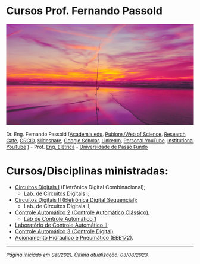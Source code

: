 # Cursos Prof. Fernando Passold

<!--title: Prof Fernando Passold -->

![initial_image.jpg](initial_image.jpg)

<font size="2"> Dr. Eng. Fernando Passold ([Academia.edu](https://marcianazambillo.academia.edu/FernandoPassold), [Publons/Web of Science](https://www.webofscience.com/wos/author/rid/J-3070-2015), [Research Gate](https://www.researchgate.net/profile/Fernando\_Passold/info), [ORCID](https://orcid.org/0000-0002-9599-5914), [Slideshare](http://pt.slideshare.net/fpassold), [Google Scholar](https://scholar.google.com/citations?user=lvvFQ5YAAAAJ&hl=en), [LinkedIn](https://www.linkedin.com/in/fernando-passold-7a553b22/), [Personal YouTube](https://www.youtube.com/user/fpassold/videos), [Institutional YouTube](https://www.youtube.com/channel/UCF8lEIDVbtjLWNu1zXlJMVA/videos) ) - Prof. [Eng. Elétrica](https://www.upf.br/fear/curso/engenharia-eletrica/laboratorios) - [Universidade de Passo Fundo](https://www.upf.br/) </font>

# Cursos/Disciplinas ministradas:

* [Circuitos Digitais I](Digitais_1/index.html) (Eletrônica Digital Combinacional);
  * [Lab. de Circuitos Digitais I](Digitais_1/lab_dig1.html);  
* [Circuitos Digitais II (Eletrônica Digital Sequencial)](Digitais_2/digitais_2.html);
  * Lab. de Circuitos Digitais II;
* [Controle Automático 2 (Controle Automático Clássico)](Controle_2/index.html);
    * [Lab de Controle Automático 1](Lab_Controle_1/index.html)
* [Laboratório de Controle Automático II](Lab_Controle_2/lab_controle_2.html);
* [Controle Automático 3 (Controle Digital)](Controle_3/index.html).
* [Acionamento Hidráulico e Pneumático (EEE172)](Pneumatica/topicos.html).

----

<font size="2">*Página iniciado em Set/2021, Última atualização: 03/08/2023.*</font> 
